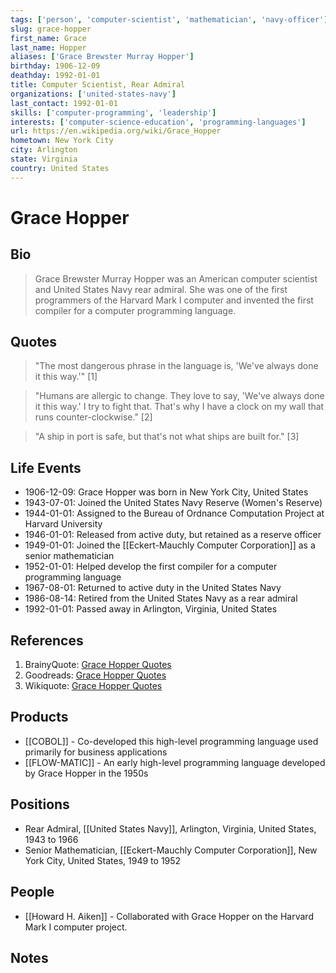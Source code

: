 ```yaml
---
tags: ['person', 'computer-scientist', 'mathematician', 'navy-officer']
slug: grace-hopper
first_name: Grace
last_name: Hopper
aliases: ['Grace Brewster Murray Hopper']
birthday: 1906-12-09
deathday: 1992-01-01
title: Computer Scientist, Rear Admiral
organizations: ['united-states-navy']
last_contact: 1992-01-01
skills: ['computer-programming', 'leadership']
interests: ['computer-science-education', 'programming-languages']
url: https://en.wikipedia.org/wiki/Grace_Hopper
hometown: New York City
city: Arlington
state: Virginia
country: United States
---
```


# Grace Hopper

## Bio

> Grace Brewster Murray Hopper was an American computer scientist and United States Navy rear admiral. She was one of the first programmers of the Harvard Mark I computer and invented the first compiler for a computer programming language.

## Quotes

> "The most dangerous phrase in the language is, 'We've always done it this way.'" [1]

> "Humans are allergic to change. They love to say, 'We've always done it this way.' I try to fight that. That's why I have a clock on my wall that runs counter-clockwise." [2]

> "A ship in port is safe, but that's not what ships are built for." [3]

## Life Events

- 1906-12-09: Grace Hopper was born in New York City, United States
- 1943-07-01: Joined the United States Navy Reserve (Women's Reserve)
- 1944-01-01: Assigned to the Bureau of Ordnance Computation Project at Harvard University
- 1946-01-01: Released from active duty, but retained as a reserve officer
- 1949-01-01: Joined the [[Eckert-Mauchly Computer Corporation]] as a senior mathematician
- 1952-01-01: Helped develop the first compiler for a computer programming language
- 1967-08-01: Returned to active duty in the United States Navy
- 1986-08-14: Retired from the United States Navy as a rear admiral
- 1992-01-01: Passed away in Arlington, Virginia, United States

## References

1. BrainyQuote: [Grace Hopper Quotes](https://www.brainyquote.com/authors/grace-hopper-quotes)
2. Goodreads: [Grace Hopper Quotes](https://www.goodreads.com/author/quotes/73210.Grace_Hopper)
3. Wikiquote: [Grace Hopper Quotes](https://en.wikiquote.org/wiki/Grace_Hopper)

## Products

- [[COBOL]] - Co-developed this high-level programming language used primarily for business applications
- [[FLOW-MATIC]] - An early high-level programming language developed by Grace Hopper in the 1950s

## Positions

- Rear Admiral, [[United States Navy]], Arlington, Virginia, United States, 1943 to 1966
- Senior Mathematician, [[Eckert-Mauchly Computer Corporation]], New York City, United States, 1949 to 1952

## People

- [[Howard H. Aiken]] - Collaborated with Grace Hopper on the Harvard Mark I computer project.

## Notes






